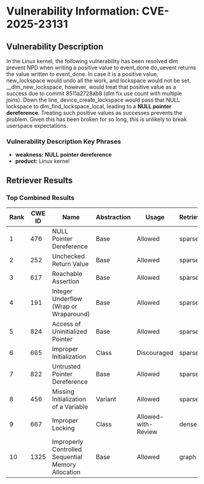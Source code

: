 # Vulnerability Information: CVE-2025-23131

## Vulnerability Description
In the Linux kernel, the following vulnerability has been resolved dlm prevent NPD when writing a positive value to event_done do_uevent returns the value written to event_done. In case it is a positive value, new_lockspace would undo all the work, and lockspace would not be set. __dlm_new_lockspace, however, would treat that positive value as a success due to commit 8511a2728ab8 (dlm fix use count with multiple joins). Down the line, device_create_lockspace would pass that NULL lockspace to dlm_find_lockspace_local, leading to a **NULL pointer dereference**. Treating such positive values as successes prevents the problem. Given this has been broken for so long, this is unlikely to break userspace expectations.

### Vulnerability Description Key Phrases
- **weakness:** **NULL pointer dereference**
- **product:** Linux kernel

## Retriever Results

### Top Combined Results

| Rank | CWE ID | Name | Abstraction | Usage  | Retrievers | Individual Scores |
|------|--------|------|-------------|-------|------------|-------------------|
| 1 | 476 | NULL Pointer Dereference | Base | Allowed | sparse | 0.547 |
| 2 | 252 | Unchecked Return Value | Base | Allowed | sparse | 0.501 |
| 3 | 617 | Reachable Assertion | Base | Allowed | sparse | 0.494 |
| 4 | 191 | Integer Underflow (Wrap or Wraparound) | Base | Allowed | sparse | 0.477 |
| 5 | 824 | Access of Uninitialized Pointer | Base | Allowed | sparse | 0.474 |
| 6 | 665 | Improper Initialization | Class | Discouraged | sparse | 0.470 |
| 7 | 822 | Untrusted Pointer Dereference | Base | Allowed | sparse | 0.469 |
| 8 | 456 | Missing Initialization of a Variable | Variant | Allowed | sparse | 0.460 |
| 9 | 667 | Improper Locking | Class | Allowed-with-Review | dense | 0.486 |
| 10 | 1325 | Improperly Controlled Sequential Memory Allocation | Base | Allowed | graph | 0.002 |

